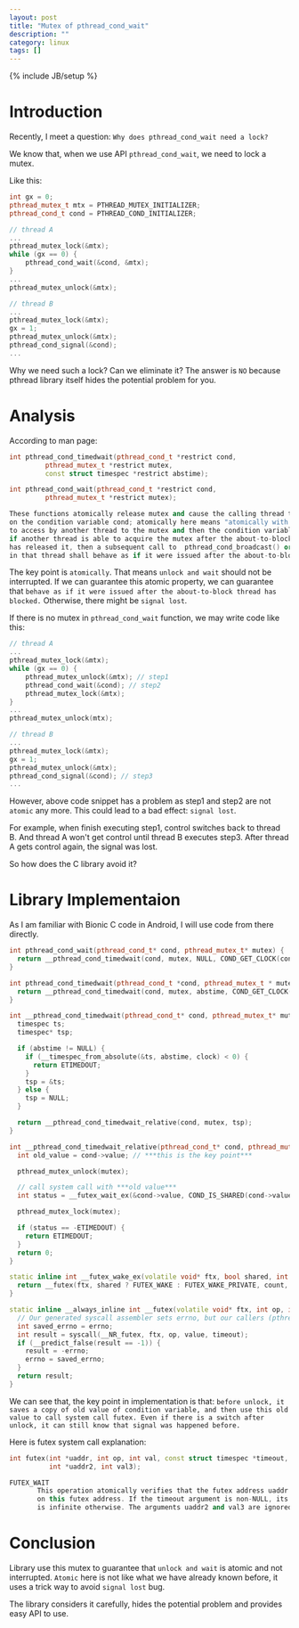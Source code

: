 ```yaml
---
layout: post
title: "Mutex of pthread_cond_wait"
description: ""
category: linux
tags: []
---
```

{% include JB/setup %}

# Introduction

Recently, I meet a question: `Why does pthread_cond_wait need a lock?`

We know that, when we use API `pthread_cond_wait`, we need to lock a mutex.

Like this:

```cpp
int gx = 0;
pthread_mutex_t mtx = PTHREAD_MUTEX_INITIALIZER;  
pthread_cond_t cond = PTHREAD_COND_INITIALIZER;  

// thread A
...
pthread_mutex_lock(&mtx);
while (gx == 0) {
    pthread_cond_wait(&cond, &mtx);
}
...
pthread_mutex_unlock(&mtx);
```

```cpp
// thread B
...
pthread_mutex_lock(&mtx);
gx = 1;
pthread_mutex_unlock(&mtx);
pthread_cond_signal(&cond);
...
```
Why we need such a lock? Can we eliminate it? The answer is `NO` because
pthread library itself hides the potential problem for you.

# Analysis

According to man page:

```cpp
int pthread_cond_timedwait(pthread_cond_t *restrict cond,
         pthread_mutex_t *restrict mutex,
         const struct timespec *restrict abstime);

int pthread_cond_wait(pthread_cond_t *restrict cond,
         pthread_mutex_t *restrict mutex);

These functions atomically release mutex and cause the calling thread to block
on the condition variable cond; atomically here means "atomically with respect
to access by another thread to the mutex and then the condition variable". That is,
if another thread is able to acquire the mutex after the about-to-block thread
has released it, then a subsequent call to  pthread_cond_broadcast() or pthread_cond_signal()
in that thread shall behave as if it were issued after the about-to-block thread has blocked.
```

The key point is `atomically`. That means `unlock and wait` should not be interrupted.
If we can guarantee this atomic property, we can guarantee that `behave as if it were issued
after the about-to-block thread has blocked.` Otherwise, there might be `signal lost`.

If there is no mutex in `pthread_cond_wait` function, we may write code like this:

```cpp
// thread A
...
pthread_mutex_lock(&mtx);
while (gx == 0) {
	pthread_mutex_unlock(&mtx); // step1
    pthread_cond_wait(&cond); // step2
	pthread_mutex_lock(&mtx);
}
...
pthread_mutex_unlock(mtx);
```

```cpp
// thread B
...
pthread_mutex_lock(&mtx);
gx = 1;
pthread_mutex_unlock(&mtx);
pthread_cond_signal(&cond); // step3
...
```

However, above code snippet has a problem as step1 and step2 are not `atomic` any more.
This could lead to a bad effect: `signal lost`.

For example, when finish executing step1, control switches back to thread B. And thread A won't
get control until thread B executes step3. After thread A gets control again, the signal was lost.

So how does the C library avoid it? 

# Library Implementaion

As I am familiar with Bionic C code in Android, I will use code from there directly.

```cpp
int pthread_cond_wait(pthread_cond_t* cond, pthread_mutex_t* mutex) {
  return __pthread_cond_timedwait(cond, mutex, NULL, COND_GET_CLOCK(cond->value));
}

int pthread_cond_timedwait(pthread_cond_t *cond, pthread_mutex_t * mutex, const timespec *abstime) {
  return __pthread_cond_timedwait(cond, mutex, abstime, COND_GET_CLOCK(cond->value));
}

int __pthread_cond_timedwait(pthread_cond_t* cond, pthread_mutex_t* mutex, const timespec* abstime, clockid_t clock) {
  timespec ts;
  timespec* tsp;

  if (abstime != NULL) {
    if (__timespec_from_absolute(&ts, abstime, clock) < 0) {
      return ETIMEDOUT;
    }
    tsp = &ts;
  } else {
    tsp = NULL;
  }

  return __pthread_cond_timedwait_relative(cond, mutex, tsp);
}

int __pthread_cond_timedwait_relative(pthread_cond_t* cond, pthread_mutex_t* mutex, const timespec* reltime) {
  int old_value = cond->value; // ***this is the key point***

  pthread_mutex_unlock(mutex);

  // call system call with ***old value***
  int status = __futex_wait_ex(&cond->value, COND_IS_SHARED(cond->value), old_value, reltime);

  pthread_mutex_lock(mutex);

  if (status == -ETIMEDOUT) {
    return ETIMEDOUT;
  }
  return 0;
}

static inline int __futex_wake_ex(volatile void* ftx, bool shared, int count) {
  return __futex(ftx, shared ? FUTEX_WAKE : FUTEX_WAKE_PRIVATE, count, NULL);
}

static inline __always_inline int __futex(volatile void* ftx, int op, int value, const struct timespec* timeout) {
  // Our generated syscall assembler sets errno, but our callers (pthread functions) don't want to.
  int saved_errno = errno;
  int result = syscall(__NR_futex, ftx, op, value, timeout);
  if (__predict_false(result == -1)) {
    result = -errno;
    errno = saved_errno;
  }
  return result;
}
```

We can see that, the key point in implementation is that: `before unlock, it saves a copy of old value of
condition variable, and then use this old value to call system call futex. Even if there is a switch after
unlock, it can still know that signal was happened before.` 

Here is futex system call explanation:

```cpp
int futex(int *uaddr, int op, int val, const struct timespec *timeout,
          int *uaddr2, int val3);

FUTEX_WAIT
       This operation atomically verifies that the futex address uaddr still contains the value val, and sleeps awaiting FUTEX_WAKE
       on this futex address. If the timeout argument is non-NULL, its contents describe the maximum duration of the wait, which
       is infinite otherwise. The arguments uaddr2 and val3 are ignored.
```

# Conclusion

Library use this mutex to guarantee that `unlock and wait` is atomic and not interrupted.
`Atomic` here is not like what we have already known before, it uses a trick way to avoid
`signal lost` bug.

The library considers it carefully, hides the potential problem and provides easy API to use.
